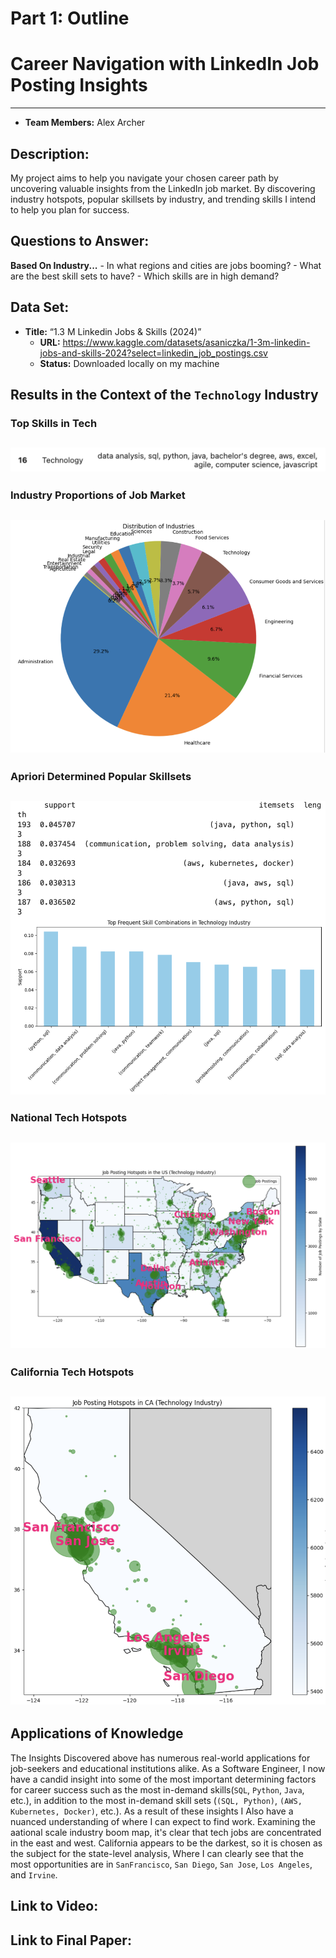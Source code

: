 # Part 1: Outline

# Career Navigation with LinkedIn Job Posting Insights
---

- **Team Members:** Alex Archer

## Description:
My project aims to help you navigate your chosen career path by uncovering valuable insights from the LinkedIn job market. By discovering industry hotspots, popular skillsets by industry, and trending skills I intend to help you plan for success.

## Questions to Answer:
**Based On Industry...**
    - In what regions and cities are jobs booming?
    - What are the best skill sets to have?
    - Which skills are in high demand?

## Data Set:
- **Title:** “1.3 M Linkedin Jobs & Skills (2024)”
    - **URL:** https://www.kaggle.com/datasets/asaniczka/1-3m-linkedin-jobs-and-skills-2024?select=linkedin_job_postings.csv
    - **Status:** Downloaded locally on my machine

## Results in the Context of the `Technology` Industry
### Top Skills in Tech
![Top Tech Skills](./Graphs/techSkills.png)
---
### Industry Proportions of Job Market
![Pie Chart](./Graphs/pie.png)
---
### Apriori Determined Popular Skillsets
![Apriori](./Graphs/techApriori.png)
---
### National Tech Hotspots
![National Hotspots](./Graphs/UShotspots.png)
---
### California Tech Hotspots
![California Hotspots](./Graphs/CAhotspots.png)
---

## Applications of Knowledge
The Insights Discovered above has numerous real-world applications for job-seekers and educational institutions alike. As a Software Engineer, I now have a candid insight into some of the most important determining factors for career success such as the most in-demand skills(`SQL`, `Python`, `Java`, etc.), in addition to the most in-demand skill sets (`(SQL, Python)`, `(AWS, Kubernetes, Docker)`, etc.). As a result of these insights I Also have a nuanced understanding of where I can expect to find work. Examining the aational scale industry boom map, it's clear that tech jobs are concentrated in the east and west. California appears to be the darkest, so it is chosen as the subject for the state-level analysis, Where I can clearly see that the most opportunities are in `SanFrancisco`, `San Diego`, `San Jose`, `Los Angeles`, and `Irvine`. 

## Link to Video:

## Link to Final Paper:
